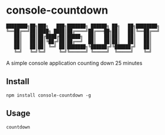 # console-countdown

```
████████╗██╗███╗   ███╗███████╗ ██████╗ ██╗   ██╗████████╗
╚══██╔══╝██║████╗ ████║██╔════╝██╔═══██╗██║   ██║╚══██╔══╝
   ██║   ██║██╔████╔██║█████╗  ██║   ██║██║   ██║   ██║
   ██║   ██║██║╚██╔╝██║██╔══╝  ██║   ██║██║   ██║   ██║
   ██║   ██║██║ ╚═╝ ██║███████╗╚██████╔╝╚██████╔╝   ██║
   ╚═╝   ╚═╝╚═╝     ╚═╝╚══════╝ ╚═════╝  ╚═════╝    ╚═╝
```

A simple console application counting down 25 minutes


## Install

    npm install console-countdown -g

## Usage

    countdown

